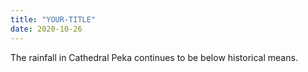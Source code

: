 ```yaml
---
title: "YOUR-TITLE"
date: 2020-10-26
---
```


The rainfall in Cathedral Peka continues to be below historical means.
